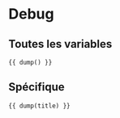 # Debug

## Toutes les variables

```text
{{ dump() }}
```

## Spécifique

```text
{{ dump(title) }}
```

